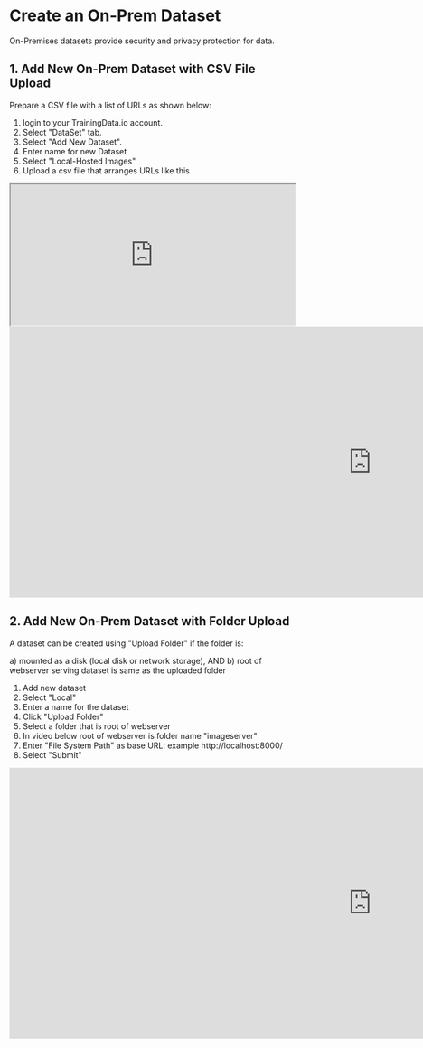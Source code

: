 # Create an On-Prem Dataset
On-Premises datasets provide security and privacy protection for data.

## 1. Add New On-Prem Dataset with CSV File Upload

Prepare a CSV file with a list of URLs as shown below:

1. login to your TrainingData.io account.
2. Select "DataSet" tab.
3. Select "Add New Dataset".
4. Enter name for new Dataset
5. Select "Local-Hosted Images"
6. Upload a csv file that arranges URLs like this

<iframe width='100%' height='250'  src="https://docs.google.com/spreadsheets/d/e/2PACX-1vS0sq3VtQGLMokOyrEuh6sDEnVAkZJeBzFvzsriNSqWZByjFJOgHFp0luJfWEPGqjQYhwOVPhEGo8vk/pubhtml?gid=14120895&amp;single=true&amp;widget=true&amp;headers=false"></iframe>


<!-- [![Local Dataset using CSV File Upload - Edited](https://i.ytimg.com/vi/rJK58Ed3kAg/hqdefault.jpg)](https://www.youtube.com/watch?v=rJK58Ed3kAg&feature=youtu.be) -->

<div class="video-wrapper">
  <iframe width="1280" height="480" src="https://www.youtube.com/embed/rJK58Ed3kAg" frameborder="0" allowfullscreen></iframe>
</div>

## 2. Add New On-Prem Dataset with Folder Upload

A dataset can be created using "Upload Folder" if the folder is:

a) mounted as a disk (local disk or network storage),
AND
b) root of webserver serving dataset is same as the uploaded folder

1. Add new dataset
2. Select "Local"
3. Enter a name for the dataset
4. Click "Upload Folder"
5. Select a folder that is root of webserver
6. In video below root of webserver is folder name "imageserver"
7. Enter "File System Path" as base URL: example http://localhost:8000/
8. Select "Submit"  

<!-- [![Create Local Dataset using "Upload Folder" Local - Edited](https://i.ytimg.com/vi/dPe4nCOB9Y4/hqdefault.jpg)](https://www.youtube.com/watch?v=dPe4nCOB9Y4&feature=youtu.be) -->

<div class="video-wrapper">
  <iframe width="1280" height="480" src="https://www.youtube.com/embed/dPe4nCOB9Y4" frameborder="0" allowfullscreen></iframe>
</div>
